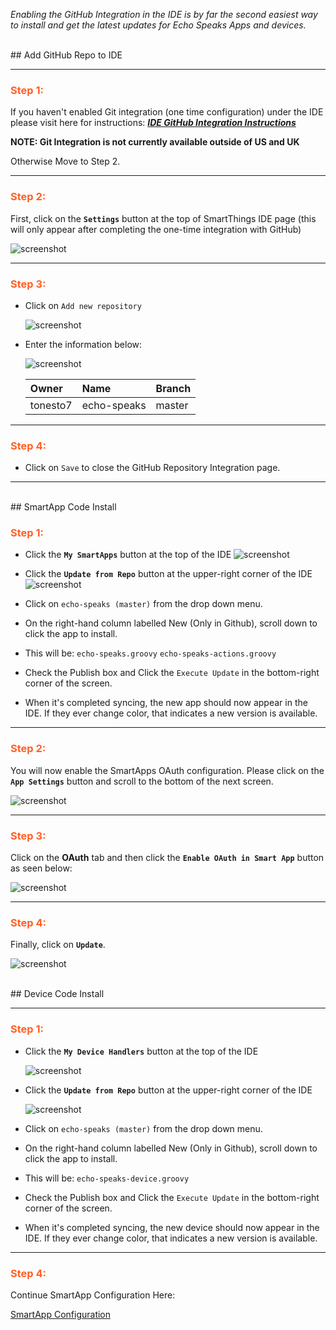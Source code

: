 *Enabling the GitHub Integration in the IDE is by far the second easiest way to install and get the latest updates for Echo Speaks Apps and devices.*

<br>
## Add GitHub Repo to IDE

---
### <h3 style="color: #FF6025;">Step 1:</h3>
If you haven't enabled Git integration (one time configuration) under the IDE please visit here for instructions: ***[IDE GitHub Integration Instructions](http://docs.smartthings.com/en/latest/tools-and-ide/github-integration.html)***

**NOTE: Git Integration is not currently available outside of US and UK**

Otherwise Move to Step 2.

---
### <h3 style="color: #FF6025;">Step 2:</h3>
First, click on the **`Settings`** button at the top of SmartThings IDE page (this will only appear after completing the one-time integration with GitHub)

![screenshot](img/st_github_install_repo_2.jpg)

---
### <h3 style="color: #FF6025;">Step 3:</h3>

* Click on `Add new repository`

    ![screenshot](img/st_github_install_repo_3_1.png)

* Enter the information below:

    ![screenshot](img/st_github_install_repo_3_2.png)

    | **Owner**  | **Name**   | **Branch** |
    |:------------|:-------------|:------------|
    | tonesto7 | echo-speaks | master |

---
### <h3 style="color: #FF6025;">Step 4:</h3>

* Click on `Save` to close the GitHub Repository Integration page.

---

<br>
## SmartApp Code Install


### <h3 style="color: #FF6025;">Step 1:</h3>

* Click the **`My SmartApps`** button at the top of the IDE
    ![screenshot](img/st_github_install_app_1_1.png)

* Click the **`Update from Repo`** button at the upper-right corner of the IDE
    ![screenshot](img/st_github_install_app_1_2.png)

* Click on `echo-speaks (master)` from the drop down menu.
* On the right-hand column labelled New (Only in Github), scroll down to click the app to install.
* This will be:
  `echo-speaks.groovy`
  `echo-speaks-actions.groovy`

* Check the Publish box and Click the `Execute Update` in the bottom-right corner of the screen.
* When it's completed syncing, the new app should now appear in the IDE. If they ever change color, that indicates a new version is available.

---
### <h3 style="color: #FF6025;">Step 2:</h3>
You will now enable the SmartApps OAuth configuration. Please click on the **`App Settings`** button and scroll to the bottom of the next screen.

![screenshot](img/st_app_install_8.jpg)

---
### <h3 style="color: #FF6025;">Step 3:</h3>
Click on the **OAuth** tab and then click the **`Enable OAuth in Smart App`** button as seen below:

![screenshot](img/st_app_install_9.jpg)

---
### <h3 style="color: #FF6025;">Step 4:</h3>
Finally, click on **`Update`**.

![screenshot](img/st_app_install_10.jpg)



<br>
## Device Code Install

---
### <h3 style="color: #FF6025;">Step 1:</h3>

* Click the **`My Device Handlers`** button at the top of the IDE

    ![screenshot](img/st_github_install_device_1_1.png)

* Click the **`Update from Repo`** button at the upper-right corner of the IDE

    ![screenshot](img/st_github_install_device_1_2.png)

* Click on `echo-speaks (master)` from the drop down menu.
* On the right-hand column labelled New (Only in Github), scroll down to click the app to install.
* This will be:
  `echo-speaks-device.groovy`

* Check the Publish box and Click the `Execute Update` in the bottom-right corner of the screen.
* When it's completed syncing, the new device should now appear in the IDE. If they ever change color, that indicates a new version is available.

---
### <h3 style="color: #FF6025;">Step 4:</h3>
Continue SmartApp Configuration Here:

[SmartApp Configuration](/echo-speaks-docs/configuration/smartthings/config_app)
